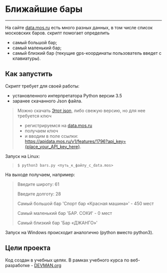 # Ближайшие бары
***
На сайте [data.mos.ru](https://data.mos.ru) есть много разных данных, в том числе список московских баров.
скрипт помогает определить
- самый большой бар;
- самый маленький бар;
- самый близкий бар (текущие gps-координаты пользователь введет с клавиатуры).
           
## Как запустить

Скрипт требует для своей работы:
- установленного интерпретатора Python версии 3.5
- заранее скачанного Json файла.

> Можно скачать [Этот json](https://devman.org/fshare/1503831681/4/),
>либо свежую версию,
>но для нее требуется ключ
> - регистрируемся на
>[data.mos.ru](https://data.mos.ru)
> - получаем ключ
> - и вводим в поле  ссылки:
>https://apidata.mos.ru/v1/features/1796?api_key={place_your_API_key_here}.

Запуск на Linux:

>`$ python3 bars.py <путь_к_файлу_с_data.mos>`

На выходе получаем, например:
>Введите широту: 61
>
>Введите долготу: 28
>
>Самый большой бар 'Спорт бар «Красная машина»' - 450 мест
>
>Самый маленький бар 'БАР. СОКИ' - 0 мест
>
>Самый близкий бар 'Бар «ДЖАНГО»'

Запуск на Windows происходит аналогично
(python вместо python3).

## Цели проекта

Код создан в учебных целях. В рамках учебного курса по веб-разработке - [DEVMAN.org](https://devman.org)
